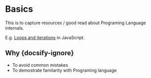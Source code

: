 # Basics

This is to capture resources / good read about Programing Language internals.

E.g. [Loops and iterations](./loops_and_iterations.md) in JavaScript.

## Why {docsify-ignore}
- To avoid common mistakes
- To demostrate familarity with Programing language